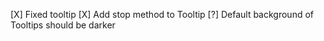 [X] Fixed tooltip
[X] Add stop method to Tooltip
[?] Default background of Tooltips should be darker
